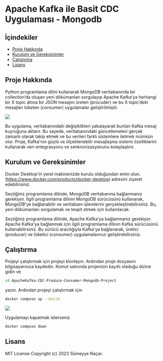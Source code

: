 <!-- omit in toc -->
# Apache Kafka ile Basit CDC Uygulaması - Mongodb

## İçindekiler

- [Proje Hakkında](#proje-hakkında)
- [Kurulum ve Gereksinimler](#kurulum-ve-gereksinimler)
- [Çalıştırma](#çalıştırma)
- [Lisans](#lisans)


## Proje Hakkında

Python programlama dilini kullanarak MongoDB veritabanında bir collection’da
oluşan yeni dökümanları sorgulayıp Apache Kafka’ya herhangi bir X topic altına bir JSON
mesajını üreten (procuder) ve bu X topic’deki mesajları tüketen (consumer) uygulamalar geliştirilmiştir.

![](.images/assets/mimari.png)


Bu uygulama, veritabanındaki değişiklikleri yakalayarak bunları Kafka mesaj kuyruğuna aktarır. Bu sayede, veritabanındaki güncellemeleri gerçek zamanlı olarak takip etmek ve bu verileri farklı sistemlere iletmek mümkün olur. Proje, Kafka'nın güçlü ve ölçeklenebilir mesajlaşma sistemi özelliklerini kullanarak veri entegrasyonu ve senkronizasyonunu kolaylaştırır.

## Kurulum ve Gereksinimler

Docker Desktop'in yerel makinenizde kurulu olduğundan emin olun.(https://www.docker.com/products/docker-desktop) adresini ziyaret edebilirsiniz.

Seçtiğiniz programlama dilinde, MongoDB veritabanına bağlanmanız gerekiyor. İlgili programlama dilinin MongoDB sürücüsünü kullanarak, MongoDB'ye bağlanabilir ve veritabanı işlemlerini gerçekleştirebilirsiniz. Bu, yeni dökümanları sorgulamak ve tespit etmek için kullanılacak.

Seçtiğiniz programlama dilinde, Apache Kafka'ya bağlanmanız gerekiyor. Apache Kafka'ya bağlanmak için ilgili programlama dilinin Kafka sürücüsünü kullanabilirsiniz. Bu sürücü aracılığıyla Kafka'ya bağlanarak, üretici (producer) ve tüketici (consumer) uygulamalarınızı geliştirebilirsiniz.

## Çalıştırma

Projeyi çalıştırmak için projeyi klonlayın. Ardından proje dosyasını bilgisayarınıza kaydedin.
Komut satırında projenizin kayıtlı oladuğu dizine gidin ve 
```sh
cd ApacheKafka-CDC-Produce-Consumer-Mongodb-Project
```
yazın. Ardından projeyi çalıştırmak için
```sh
docker compose up --build
```
![](.images/assets/build.png)

Uygulamayı kapatmak isterseniz
```sh
docker compose down
```
## Lisans

 MIT License Copyright (c) 2023 Sümeyye Naçar.